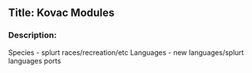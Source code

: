## Title: Kovac Modules

### Description:

Species - splurt races/recreation/etc
Languages - new languages/splurt languages ports
